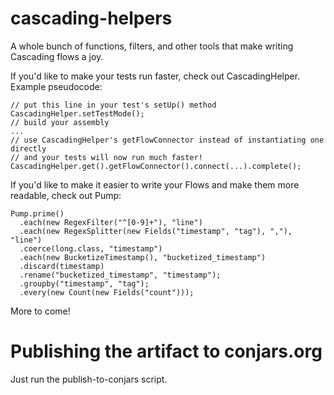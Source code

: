 cascading-helpers
=================

A whole bunch of functions, filters, and other tools that make writing Cascading flows a joy.

If you'd like to make your tests run faster, check out CascadingHelper. Example pseudocode:

    // put this line in your test's setUp() method
    CascadingHelper.setTestMode();
    // build your assembly
    ...
    // use CascadingHelper's getFlowConnector instead of instantiating one directly
    // and your tests will now run much faster!
    CascadingHelper.get().getFlowConnector().connect(...).complete();

If you'd like to make it easier to write your Flows and make them more readable, check out Pump:

    Pump.prime()
      .each(new RegexFilter("^[0-9]+"), "line")
      .each(new RegexSplitter(new Fields("timestamp", "tag"), ","), "line")
      .coerce(long.class, "timestamp")
      .each(new BucketizeTimestamp(), "bucketized_timestamp")
      .discard(timestamp)
      .rename("bucketized_timestamp", "timestamp");
      .groupby("timestamp", "tag");
      .every(new Count(new Fields("count")));

More to come!

Publishing the artifact to conjars.org
==========================

Just run the publish-to-conjars script.